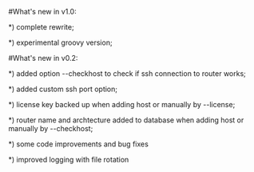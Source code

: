 #What's new in v1.0:

*) complete rewrite;

*) experimental groovy version;



#What's new in v0.2:

*) added option --checkhost to check if ssh connection to router works;

*) added custom ssh port option;

*) license key backed up when adding host or manually by --license;

*) router name and archtecture added to database when adding host or manually by --checkhost;

*) some code improvements and bug fixes

*) improved logging with file rotation

